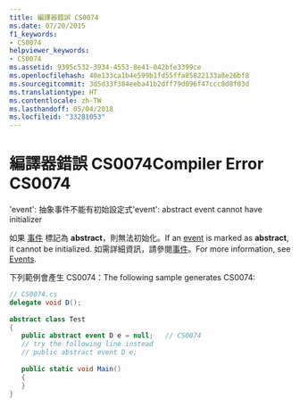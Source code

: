 ```yaml
---
title: 編譯器錯誤 CS0074
ms.date: 07/20/2015
f1_keywords:
- CS0074
helpviewer_keywords:
- CS0074
ms.assetid: 9395c532-3934-4553-8e41-042bfe3399ce
ms.openlocfilehash: 40e133ca1b4e599b1fd55ffa85822133a8e26bf8
ms.sourcegitcommit: 3d5d33f384eeba41b2dff79d096f47ccc8d8f03d
ms.translationtype: HT
ms.contentlocale: zh-TW
ms.lasthandoff: 05/04/2018
ms.locfileid: "33281053"
---
```

# <a name="compiler-error-cs0074"></a><span data-ttu-id="551c8-102">編譯器錯誤 CS0074</span><span class="sxs-lookup"><span data-stu-id="551c8-102">Compiler Error CS0074</span></span>
<span data-ttu-id="551c8-103">'event': 抽象事件不能有初始設定式</span><span class="sxs-lookup"><span data-stu-id="551c8-103">'event': abstract event cannot have initializer</span></span>  
  
 <span data-ttu-id="551c8-104">如果 [事件](../../csharp/language-reference/keywords/event.md) 標記為 **abstract**，則無法初始化。</span><span class="sxs-lookup"><span data-stu-id="551c8-104">If an [event](../../csharp/language-reference/keywords/event.md) is marked as **abstract**, it cannot be initialized.</span></span> <span data-ttu-id="551c8-105">如需詳細資訊，請參閱[事件](../../csharp/programming-guide/events/index.md)。</span><span class="sxs-lookup"><span data-stu-id="551c8-105">For more information, see [Events](../../csharp/programming-guide/events/index.md).</span></span>  
  
 <span data-ttu-id="551c8-106">下列範例會產生 CS0074：</span><span class="sxs-lookup"><span data-stu-id="551c8-106">The following sample generates CS0074:</span></span>  
  
```csharp  
// CS0074.cs  
delegate void D();  
  
abstract class Test  
{  
   public abstract event D e = null;   // CS0074  
   // try the following line instead  
   // public abstract event D e;  
  
   public static void Main()  
   {  
   }  
}  
```
